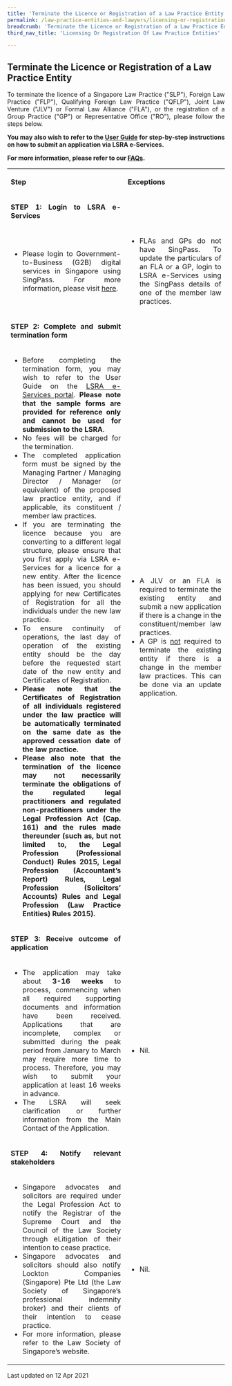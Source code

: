 ```yaml
---
title: 'Terminate the Licence or Registration of a Law Practice Entity'
permalink: /law-practice-entities-and-lawyers/licensing-or-registration-of-law-practice-entities/terminate-the-licence-or-registration-of-a-law-practice-entity/
breadcrumb: 'Terminate the Licence or Registration of a Law Practice Entity'
third_nav_title: 'Licensing Or Registration Of Law Practice Entities'

---
```



<style>
table tr td ul li {font-size: 1rem;}
</style>

Terminate the Licence or Registration of a Law Practice Entity
---

<p style="text-align: justify">To terminate the licence of a Singapore Law Practice ("SLP"), Foreign Law Practice ("FLP"), Qualifying Foreign Law Practice ("QFLP"), Joint Law Venture ("JLV") or Formal Law Alliance ("FLA"), or the registration of a Group Practice ("GP") or Representative Office ("RO"), please follow the steps below.</p>

<p style="text-align: justify"><b>You may also wish to refer to the <a href="https://www.mlaw.gov.sg/eservices/lsra/lsra-home/" target="_blank">User Guide</a> for step-by-step instructions on how to submit an application via LSRA e-Services.</b></p>

<p style="text-align: justify"><b>For more information, please refer to our <a href="https://va.ecitizen.gov.sg/cfp/customerpages/mlaw/explorefaq.aspx" target="_blank">FAQs</a>.</b></p>

<table>
  <tr>
    <th>
      <p style="text-align: justify">Step</p>
    </th>
    <th>
      <p style="text-align: justify">Exceptions</p>
    </th>
  </tr>
  <tr>
    <td>
      <p style="text-align: justify"><b>STEP 1: Login to LSRA e-Services</b></p>
    </td>
    <td></td>
  </tr>
  <tr>
    <td>
      <ul>
        <li style="text-align: justify">Please login to Government-to-Business (G2B) digital services in Singapore using SingPass. For more information, please visit <a href="https://go.gov.sg/corporate-login" target="_blank">here</a>.</li>
      </ul>
    </td>
    <td>
      <ul>
        <li style="text-align: justify">FLAs and GPs do not have SingPass. To update the particulars of an FLA or a GP, login to LSRA e-Services using the SingPass details of one of the member law practices.</li>
      </ul>
    </td>
  </tr>
  <tr>
    <td>
      <p style="text-align: justify"><b>STEP 2: Complete and submit termination form</b></p></td>
    <td></td>
  </tr>
  <tr>
    <td>
      <ul>
        <li style="text-align: justify">Before completing the termination form, you may wish to refer to the User Guide on the <a href="https://www.mlaw.gov.sg/eservices/lsra/lsra-home/" target="_blank">LSRA e-Services portal</a>. <b>Please note that the sample forms are provided for reference only and cannot be used for submission to the LSRA</b>.</li>
        <li style="text-align: justify">No fees will be charged for the termination.</li>
        <li style="text-align: justify">The completed application form must be signed by the Managing Partner / Managing Director / Manager (or equivalent) of the proposed law practice entity, and if applicable, its constituent / member law practices.</li>
        <li style="text-align: justify">If you are terminating the licence because you are converting to a different legal structure, please ensure that you first apply via LSRA e-Services for a licence for a new entity.  After the licence has been issued, you should applying for new Certificates of Registration for all the individuals under the new law practice.  </li>
        <li style="text-align: justify">To ensure continuity of operations, the last day of operation of the existing entity should be the day before the requested start date of the new entity and Certificates of Registration.</li>
        <li style="text-align: justify">
          <b>Please note that the Certificates of Registration of all individuals registered under the law practice will be automatically terminated on the same date as the approved cessation date of the law practice. </b>
        </li>
        <li style="text-align: justify">
          <b>Please also note that the termination of the licence may not necessarily terminate the obligations of the regulated legal practitioners and regulated non-practitioners under the Legal Profession Act (Cap. 161) and the rules made thereunder (such as, but not limited to, the Legal Profession (Professional Conduct) Rules 2015, Legal Profession (Accountant’s Report) Rules, Legal Profession (Solicitors’ Accounts) Rules and Legal Profession (Law Practice Entities) Rules 2015).</b>
        </li>
      </ul>
    </td>
    <td>
      <ul>
        <li style="text-align: justify">A JLV or an FLA is required to terminate the existing entity and submit a new application if there is a change in the constituent/member law practices.</li>
        <li style="text-align: justify">A GP is <u>not</u> required to terminate the existing entity if there is a change in the member law practices. This can be done via an update application.</li>
      </ul>
    </td>
  </tr>
  <tr>
    <td>
      <p style="text-align: justify"><b>STEP 3: Receive outcome of application</b></p>
    </td>
    <td></td>
  </tr>
  <tr>
    <td>
      <ul>
        <li style="text-align: justify">The application may take about <b>3-16 weeks</b> to process, commencing when all required supporting documents and information have been received. Applications that are incomplete, complex or submitted during the peak period from January to March may require more time to process. Therefore, you may wish to submit your application at least 16 weeks in advance.</li>
        <li style="text-align: justify">The LSRA will seek clarification or further information from the Main Contact of the Application.</li>
      </ul>
    </td>
    <td>
      <ul>
        <li style="text-align: justify">Nil.</li>
      </ul>
    </td>
  </tr>
  <tr>
    <td>
      <p style="text-align: justify"><b>STEP 4: Notify relevant stakeholders</b></p>
    </td><td></td>
  </tr>
  <tr>
    <td>
      <ul>
        <li style="text-align: justify">Singapore advocates and solicitors are required under the Legal Profession Act to notify the Registrar of the Supreme Court and the Council of the Law Society through eLitigation of their intention to cease practice.</li>
        <li style="text-align: justify">Singapore advocates and solicitors should also notify Lockton Companies (Singapore) Pte Ltd (the Law Society of Singapore’s professional indemnity broker) and their clients of their intention to cease practice.</li>
        <li style="text-align: justify">For more information, please refer to the Law Society of Singapore’s website. </li>
      </ul>
    </td>
    <td>
      <ul>
        <li style="text-align: justify">Nil.</li>
      </ul>
    </td>
  </tr>
</table>

<p class="right-side-updated">Last updated on 12 Apr 2021</p>
